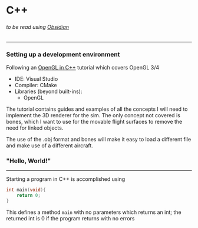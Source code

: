 # C++
###### to be read using [Obsidian](https://obsidian.md/)
---
### Setting up a development environment

Following an [OpenGL in C++](http://www.opengl-tutorial.org/beginners-tutorials/tutorial-1-opening-a-window/) tutorial which covers OpenGL 3/4
- IDE: Visual Studio
- Compiler: CMake
- Libraries (beyond built-ins):
	- OpenGL

The tutorial contains guides and examples of all the concepts I will need to implement the 3D renderer for the sim. The only concept not covered is bones, which I want to use for the movable flight surfaces to remove the need for linked objects.

The use of the .obj format and bones will make it easy to load a different file and make use of a different aircraft.

### "Hello, World!"
---
Starting a program in C++ is accomplished using
```C++
int main(void){
	return 0;
}
```

This defines a method `main` with no parameters which returns an int; the returned int is 0 if the program returns with no errors